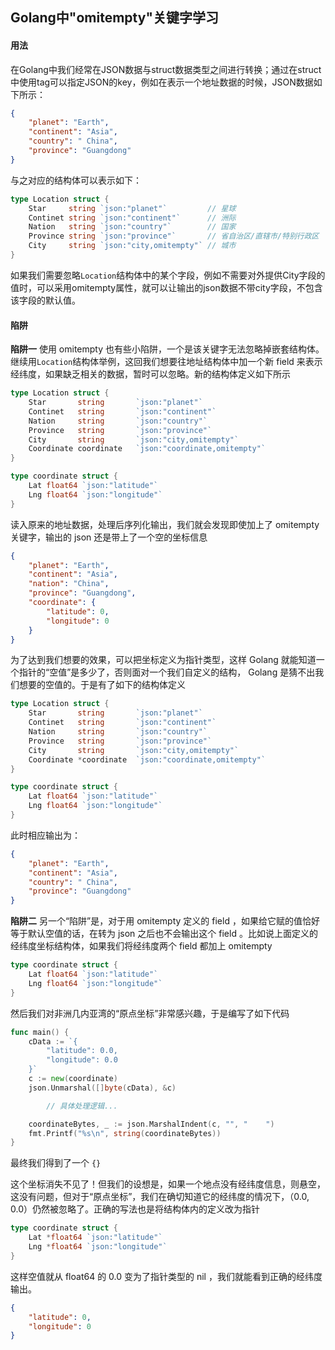 ## Golang中"omitempty"关键字学习

#### 用法
在Golang中我们经常在JSON数据与struct数据类型之间进行转换；通过在struct中使用tag可以指定JSON的key，例如在表示一个地址数据的时候，JSON数据如下所示：
```json
{
    "planet": "Earth",
    "continent": "Asia",
    "country": " China",
    "province": "Guangdong"
}
```

与之对应的结构体可以表示如下：

```go
type Location struct {
	Star     string `json:"planet"`         // 星球
	Continet string `json:"continent"`      // 洲际
	Nation   string `json:"country"`        // 国家
	Province string `json:"province"`       // 省自治区/直辖市/特别行政区
	City     string `json:"city,omitempty"` // 城市
}
```

如果我们需要忽略`Location`结构体中的某个字段，例如不需要对外提供City字段的值时，可以采用omitempty属性，就可以让输出的json数据不带city字段，不包含该字段的默认值。

#### 陷阱
**陷阱一**
使用 omitempty 也有些小陷阱，一个是该关键字无法忽略掉嵌套结构体。继续用`Location`结构体举例，这回我们想要往地址结构体中加一个新 field 来表示经纬度，如果缺乏相关的数据，暂时可以忽略。新的结构体定义如下所示

```go
type Location struct {
	Star       string       `json:"planet"`
	Continet   string       `json:"continent"`
	Nation     string       `json:"country"`
	Province   string       `json:"province"`
	City       string       `json:"city,omitempty"`
	Coordinate coordinate   `json:"coordinate,omitempty"` 
}

type coordinate struct {
	Lat float64 `json:"latitude"`
	Lng float64 `json:"longitude"`
}
```

读入原来的地址数据，处理后序列化输出，我们就会发现即使加上了 omitempty 关键字，输出的 json 还是带上了一个空的坐标信息

```json
{
    "planet": "Earth",
    "continent": "Asia",
    "nation": "China",
    "province": "Guangdong",
    "coordinate": {
        "latitude": 0,
        "longitude": 0
    }
}
```

为了达到我们想要的效果，可以把坐标定义为指针类型，这样 Golang 就能知道一个指针的“空值”是多少了，否则面对一个我们自定义的结构， Golang 是猜不出我们想要的空值的。于是有了如下的结构体定义

```go
type Location struct {
	Star       string       `json:"planet"`
	Continet   string       `json:"continent"`
	Nation     string       `json:"country"`
	Province   string       `json:"province"`
	City       string       `json:"city,omitempty"`
	Coordinate *coordinate  `json:"coordinate,omitempty"` 
}

type coordinate struct {
	Lat float64 `json:"latitude"`
	Lng float64 `json:"longitude"`
}
```

此时相应输出为：

```json
{
    "planet": "Earth",
    "continent": "Asia",
    "country": " China",
    "province": "Guangdong"
}
```

**陷阱二**
另一个“陷阱”是，对于用 omitempty 定义的 field ，如果给它赋的值恰好等于默认空值的话，在转为 json 之后也不会输出这个 field 。比如说上面定义的经纬度坐标结构体，如果我们将经纬度两个 field 都加上 omitempty

```go
type coordinate struct {
	Lat float64 `json:"latitude"`
	Lng float64 `json:"longitude"`
}
```

然后我们对非洲几内亚湾的“原点坐标”非常感兴趣，于是编写了如下代码

```go
func main() {
	cData := `{
		"latitude": 0.0,
		"longitude": 0.0
	}`
	c := new(coordinate)
	json.Unmarshal([]byte(cData), &c)

        // 具体处理逻辑...

	coordinateBytes, _ := json.MarshalIndent(c, "", "    ")
	fmt.Printf("%s\n", string(coordinateBytes))
}
```

最终我们得到了一个 `{}`

这个坐标消失不见了！但我们的设想是，如果一个地点没有经纬度信息，则悬空，这没有问题，但对于“原点坐标”，我们在确切知道它的经纬度的情况下，（0.0, 0.0）仍然被忽略了。正确的写法也是将结构体内的定义改为指针

```go
type coordinate struct {
	Lat *float64 `json:"latitude"`
	Lng *float64 `json:"longitude"`
}
```

这样空值就从 float64 的 0.0 变为了指针类型的 nil ，我们就能看到正确的经纬度输出。

```json
{
    "latitude": 0,
    "longitude": 0
}
```
